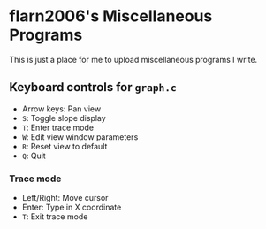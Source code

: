 flarn2006's Miscellaneous Programs
==================================

This is just a place for me to upload miscellaneous programs I write.

## Keyboard controls for `graph.c`

* Arrow keys: Pan view
* `S`: Toggle slope display
* `T`: Enter trace mode
* `W`: Edit view window parameters
* `R`: Reset view to default
* `Q`: Quit

### Trace mode

* Left/Right: Move cursor
* Enter: Type in X coordinate
* `T`: Exit trace mode
